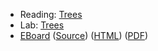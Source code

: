 * Reading: [Trees](../readings/tree-reading.html)
* Lab: [Trees](../labs/tree-lab.html)
* [EBoard](../eboards/35.md) 
  ([Source](../eboards/35.md))
  ([HTML](../eboards/35.html))
  ([PDF](../eboards/35.pdf))
